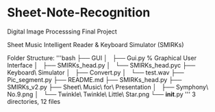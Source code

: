 # Sheet-Note-Recognition

Digital Image Processsing Final Project

Sheet Music Intelligent Reader & Keyboard Simulator (SMIRKs)

Folder Structure:
'''bash
├── GUI
│   ├── Gui.py % Graphical User Interface 
│   ├── SMIRKs_head.py
│   └── SMIRKs_head.pyc
├── Keyboard\ Simulator
│   ├── Convert.py
│   └── test.wav
├── Pic_segment.py
├── README.md
├── SMIRKs_head.py
├── SMIRKs_v2.py
├── Sheet\ Music\ for\ Presentation
│   ├── Symphony\ No.9.png
│   └── Twinkle\ Twinkle\ Little\ Star.png
└── __init__.py
'''
3 directories, 12 files
